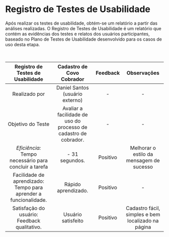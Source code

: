 # Registro de Testes de Usabilidade

Após realizar os testes de usabilidade, obtém-se um relatório a partir das análises realizadas. O Registro de Testes de Usabilidade é um relatório que contém as evidências dos testes e relatos dos usuários participantes, baseado no Plano de Testes de Usabilidade desenvolvido para os casos de uso desta etapa.

<br>

| **Registro de Testes de Usabilidade** 	| **Cadastro de Covo Cobrador** 	| **Feedback** | **Observações**  |
|:---:	|:---:	| :---: | :---: |
| Realizado por 	| Daniel Santos (usuário externo) | - | - |
| Objetivo do Teste 	| Avaliar a facilidade de uso do processo de cadastro de cobrador. | - | - |
| *Eficiência:* Tempo necessário para concluir a tarefa	| - 31 segundos. | Positivo | Melhorar o estilo da mensagem de sucesso |
| Facilidade de aprendizado: Tempo para aprender a funcionalidade. | Rápido aprendizado. | Positivo | - |
| Satisfação do usuário: Feedback qualitativo. | Usuário satisfeito | Positivo | Cadastro fácil, simples e bem localizado na página |

<br>
